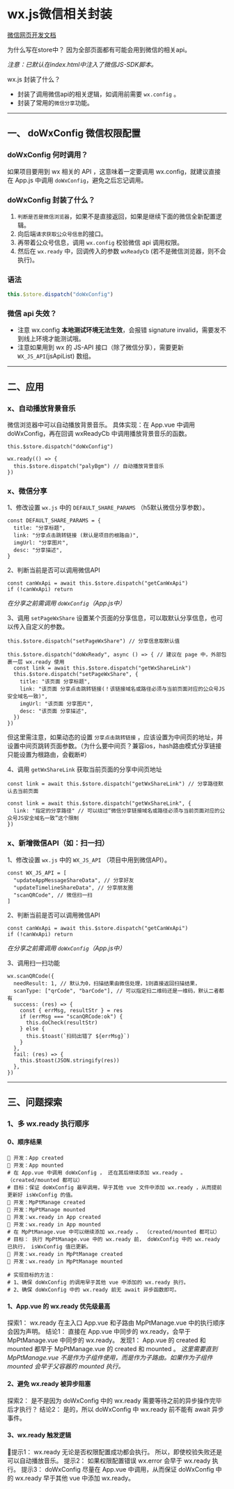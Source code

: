 # wx.js微信相关封装

[微信网页开发文档](https://developers.weixin.qq.com/doc/offiaccount/OA_Web_Apps/JS-SDK.html#49)

为什么写在store中？
因为全部页面都有可能会用到微信的相关api。

*注意：已默认在index.html中注入了微信JS-SDK脚本。*



wx.js 封装了什么？
- 封装了调用微信api的相关逻辑，如调用前需要 `wx.config` 。
- 封装了常用的`微信分享`功能。
















---
## 一、 doWxConfig 微信权限配置

### doWxConfig 何时调用？
如果项目要用到 wx 相关的 API ，这意味着一定要调用 wx.config，就建议直接在 App.js 中调用 `doWxConfig`，避免之后忘记调用。

### doWxConfig 封装了什么？
1. `判断是否是微信浏览器`，如果不是直接返回，如果是继续下面的微信全新配置逻辑。
2. 向后端`请求获取公众号信息`的接口。
3. 再带着公众号信息，调用 `wx.config` 校验微信 api 调用权限。
4. 然后在 `wx.ready` 中，回调传入的参数 `wxReadyCb` (若不是微信浏览器，则不会执行)。

### 语法
``` js
this.$store.dispatch("doWxConfig")
```

### 微信 api 失效？
- 注意 wx.config **本地测试环境无法生效**，会报错 signature invalid，需要发不到线上环境才能测试哦。
- 注意如果用到 wx 的 JS-API 接口（除了微信分享），需要更新 `WX_JS_API`(jsApiList) 数组。











---
## 二、应用

### x、自动播放背景音乐
微信浏览器中可以自动播放背景音乐。
具体实现：在 App.vue 中调用 doWxConfig，再在回调 wxReadyCb 中调用播放背景音乐的函数。
``` JS
this.$store.dispatch("doWxConfig")

wx.ready(() => {
  this.$store.dispatch("palyBgm") // 自动播放背景音乐
})
```

### x、微信分享
1、修改设置 `wx.js` 中的 `DEFAULT_SHARE_PARAMS` （h5默认微信分享参数）。
``` JS
const DEFAULT_SHARE_PARAMS = {
  title: "分享标题",
  link: "分享点击跳转链接 (默认是项目的根路由)",
  imgUrl: "分享图片",
  desc: "分享描述",
}
```

2、判断当前是否可以调用微信API
``` JS
const canWxApi = await this.$store.dispatch("getCanWxApi")
if (!canWxApi) return
```
*在分享之前需调用 `doWxConfig`（App.js中）*

3、调用 `setPageWxShare` 设置某个页面的分享信息，可以取默认分享信息，也可以传入自定义的参数。
``` JS
this.$store.dispatch("setPageWxShare") // 分享信息取默认值

this.$store.dispatch("doWxReady", async () => { // 建议在 page 中，外部包裹一层 wx.ready 使用
  const link = await this.$store.dispatch("getWxShareLink")
  this.$store.dispatch("setPageWxShare", {
    title: "该页面 分享标题",
    link: "该页面 分享点击跳转链接(！该链接域名或路径必须与当前页面对应的公众号JS安全域名一致)",
    imgUrl: "该页面 分享图片",
    desc: "该页面 分享描述",
  })
})
```
但这里需注意，如果动态的设置 `分享点击跳转链接` ，应该设置为中间页的地址，并设置中间页跳转页面参数。（为什么要中间页？兼容ios，hash路由模式分享链接只能设置为根路由，会截断#）

4、调用 `getWxShareLink` 获取当前页面的分享中间页地址
``` JS
const link = await this.$store.dispatch("getWxShareLink") // 分享路径默认去当前页面

const link = await this.$store.dispatch("getWxShareLink", {
  link: "指定的分享路径" // 可以绕过“微信分享链接域名或路径必须与当前页面对应的公众号JS安全域名一致”这个限制
})
```




### x、新增微信API（如：扫一扫）
1、修改设置 `wx.js` 中的 `WX_JS_API` （项目中用到微信API）。
``` JS
const WX_JS_API = [
  "updateAppMessageShareData", // 分享好友
  "updateTimelineShareData", // 分享朋友圈
  "scanQRCode", // 微信扫一扫
]
```
2、判断当前是否可以调用微信API
``` JS
const canWxApi = await this.$store.dispatch("getCanWxApi")
if (!canWxApi) return
```
*在分享之前需调用 `doWxConfig`（App.js中）*

3、调用扫一扫功能
``` JS
wx.scanQRCode({
  needResult: 1, // 默认为0，扫描结果由微信处理，1则直接返回扫描结果，
  scanType: ["qrCode", "barCode"], // 可以指定扫二维码还是一维码，默认二者都有
  success: (res) => {
    const { errMsg, resultStr } = res
    if (errMsg === "scanQRCode:ok") {
      this.doCheck(resultStr)
    } else {
      this.$toast(`扫码出错了 ${errMsg}`)
    }
  },
  fail: (res) => {
    this.$toast(JSON.stringify(res))
  },
})
```


---
## 三、问题探索
### 1、多 wx.ready 执行顺序

#### 0、顺序结果
``` shell
🚀 开发：App created
🚀 开发：App mounted
# 在 App.vue 中调用 doWxConfig ， 还在其后继续添加 wx.ready 。（created/mounted 都可以）
# 目标：保证 doWxConfig 最早调用，早于其他 vue 文件中添加 wx.ready ，从而提前更新好 isWxConfig 的值。
🚀 开发：MpPtManage created 
🚀 开发：MpPtManage mounted 
🚀 开发：wx.ready in App created
🚀 开发：wx.ready in App mounted
# 在 MpPtManage.vue 中可以继续添加 wx.ready 。 （created/mounted 都可以）
# 目标： 执行 MpPtManage.vue 中的 wx.ready 前， doWxConfig 中的 wx.ready 已执行， isWxConfig 值已更新。
🚀 开发：wx.ready in MpPtManage created
🚀 开发：wx.ready in MpPtManage mounted 

# 实现目标的方法：
# 1、确保 doWxConfig 的调用早于其他 vue 中添加的 wx.ready 执行。
# 2、确保 doWxConfig 中的 wx.ready 前无 await 异步函数即可。
```

#### 1、App.vue 的 wx.ready 优先级最高
探索1： wx.ready 在主入口 App.vue 和子路由 MpPtManage.vue 中的执行顺序会因为声明。
结论1： 直接在 App.vue 中同步的 wx.ready，会早于 MpPtManage.vue 中同步的 wx.ready。
发现1： App.vue 的 created 和 mounted 都早于 MpPtManage.vue 的 created 和 mounted 。
*这里需要直到 MpPtManage.vue 不是作为子组件使用，而是作为子路由。如果作为子组件 mounted 会早于父容器的 mounted 执行。*

#### 2、避免 wx.ready 被异步阻塞
探索2： 是不是因为 doWxConfig 中的 wx.ready 需要等待之前的异步操作完毕后才执行？
结论2： 是的，所以 doWxConfig 中 wx.ready 前不能有 await 异步事件。


#### 3、wx.ready 触发逻辑
提示1： wx.ready 无论是否权限配置成功都会执行。 所以，即使校验失败还是可以自动播放音乐。
提示2： 如果权限配置错误 wx.error 会早于 wx.ready 执行。
提示3： doWxConfig 尽量在 App.vue 中调用，从而保证 doWxConfig 中的 wx.ready 早于其他 vue 中添加 wx.ready。

